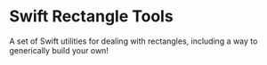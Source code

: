 # Swift Rectangle Tools #

A set of Swift utilities for dealing with rectangles, including a way to generically build your own!

